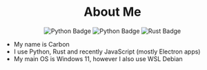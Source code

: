 <h1 align="center">About Me</h1>

<p align="center">
  <img src="https://img.shields.io/badge/python-3679AB?style=for-the-badge&logo=python&logoColor=white" alt="Python Badge"/>
  <img src="https://img.shields.io/badge/js-3679AB?style=for-the-badge&logo=python&logoColor=white](https://img.shields.io/badge/javascript-black?style=for-the-badge&logo=javascript&logoColor=F7DF1E" alt="Python Badge"/>
  <img src="https://img.shields.io/badge/Rust-stable-white?style=for-the-badge&logo=rust&logoColor=white" alt="Rust Badge"/>
</p>

- My name is Carbon
- I use Python, Rust and recently JavaScript (mostly Electron apps)
- My main OS is Windows 11, however I also use WSL Debian
  
